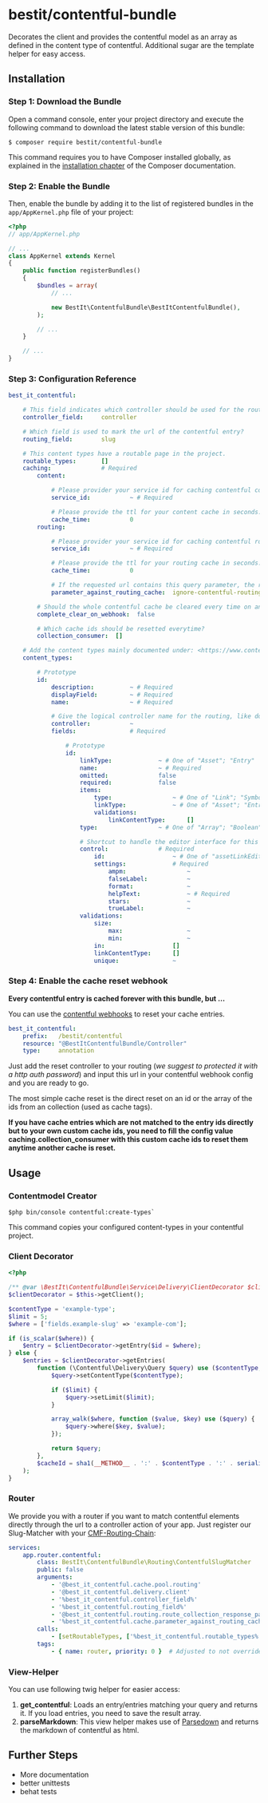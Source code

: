 # bestit/contentful-bundle

Decorates the client and provides the contentful model as an array as defined in the content type of contentful. 
Additional sugar are the template helper for easy access.

## Installation

### Step 1: Download the Bundle

Open a command console, enter your project directory and execute the
following command to download the latest stable version of this bundle:

```console
$ composer require bestit/contentful-bundle
```

This command requires you to have Composer installed globally, as explained
in the [installation chapter](https://getcomposer.org/doc/00-intro.md)
of the Composer documentation.

### Step 2: Enable the Bundle

Then, enable the bundle by adding it to the list of registered bundles
in the `app/AppKernel.php` file of your project:

```php
<?php
// app/AppKernel.php

// ...
class AppKernel extends Kernel
{
    public function registerBundles()
    {
        $bundles = array(
            // ...

            new BestIt\ContentfulBundle\BestItContentfulBundle(),
        );

        // ...
    }

    // ...
}
```

### Step 3: Configuration Reference

```yaml
best_it_contentful:

    # This field indicates which controller should be used for the routing.
    controller_field:     controller

    # Which field is used to mark the url of the contentful entry?
    routing_field:        slug

    # This content types have a routable page in the project.
    routable_types:       []
    caching:              # Required
        content:

            # Please provider your service id for caching contentful contents.
            service_id:           ~ # Required

            # Please provide the ttl for your content cache in seconds. 0 means forever.
            cache_time:           0
        routing:

            # Please provider your service id for caching contentful routings.
            service_id:           ~ # Required

            # Please provide the ttl for your routing cache in seconds. 0 means forever.
            cache_time:           0

            # If the requested url contains this query parameter, the routing cache will be ignored.
            parameter_against_routing_cache:  ignore-contentful-routing-cache

        # Should the whole contentful cache be cleared every time on an entry reset request?
        complete_clear_on_webhook:  false

        # Which cache ids should be resetted everytime?
        collection_consumer:  []

    # Add the content types mainly documented under: <https://www.contentful.com/developers/docs/references/content-management-api/#/reference/content-types>
    content_types:

        # Prototype
        id:
            description:          ~ # Required
            displayField:         ~ # Required
            name:                 ~ # Required

            # Give the logical controller name for the routing, like document under <http://symfony.com/doc/current/routing.html#controller-string-syntax>
            controller:           ~
            fields:               # Required

                # Prototype
                id:
                    linkType:             ~ # One of "Asset"; "Entry"
                    name:                 ~ # Required
                    omitted:              false
                    required:             false
                    items:
                        type:                 ~ # One of "Link"; "Symbol"
                        linkType:             ~ # One of "Asset"; "Entry"
                        validations:
                            linkContentType:      []
                    type:                 ~ # One of "Array"; "Boolean"; "Date"; "Integer"; "Location"; "Link"; "Number"; "Object"; "Symbol"; "Text", Required

                    # Shortcut to handle the editor interface for this field, documentation can be found here: <https://www.contentful.com/developers/docs/references/content-management-api/#/reference/editor-interface>
                    control:              # Required
                        id:                   ~ # One of "assetLinkEditor"; "assetLinksEditor"; "assetGalleryEditor"; "boolean"; "datePicker"; "entryLinkEditor"; "entryLinksEditor"; "entryCardEditor"; "entryCardsEditor"; "numberEditor"; "rating"; "locationEditor"; "objectEditor"; "urlEditor"; "slugEditor"; "ooyalaEditor"; "kalturaEditor"; "kalturaMultiVideoEditor"; "listInput"; "checkbox"; "tagEditor"; "multipleLine"; "markdown"; "singleLine"; "dropdown"; "radio", Required
                        settings:             # Required
                            ampm:                 ~
                            falseLabel:           ~
                            format:               ~
                            helpText:             ~ # Required
                            stars:                ~
                            trueLabel:            ~
                    validations:
                        size:
                            max:                  ~
                            min:                  ~
                        in:                   []
                        linkContentType:      []
                        unique:               ~
```

### Step 4: Enable the cache reset webhook

**Every contentful entry is cached forever with this bundle, but ...**

You can use the [contentful webhooks](https://www.contentful.com/developers/docs/concepts/webhooks/) to reset your 
cache entries. 

```yaml
best_it_contentful:
    prefix:   /bestit/contentful
    resource: "@BestItContentfulBundle/Controller"
    type:     annotation
```    

Just add the reset controller to your routing (_we suggest to protected it with a http auth password_) and input this
 url in your contentful webhook config and you are ready to go.


The most simple cache reset is the direct reset on an id or the array of the ids from an collection (used as cache 
tags). 

**If you have cache entries which are not matched to the entry ids directly but to your own custom cache ids, you need to 
fill the config value caching.collection_consumer with this custom cache ids to reset them anytime another cache is 
reset.**

## Usage

### Contentmodel Creator
 
```console
$php bin/console contentful:create-types`
```

This command copies your configured content-types in your contentful project.

### Client Decorator

```php
<?php

/** @var \BestIt\ContentfulBundle\Service\Delivery\ClientDecorator $clientDecorator */
$clientDecorator = $this->getClient();

$contentType = 'example-type';
$limit = 5;
$where = ['fields.example-slug' => 'example-com'];

if (is_scalar($where)) {
    $entry = $clientDecorator->getEntry($id = $where);
} else {
    $entries = $clientDecorator->getEntries(
        function (\Contentful\Delivery\Query $query) use ($contentType, $limit, $where) {
            $query->setContentType($contentType);

            if ($limit) {
                $query->setLimit($limit);
            }

            array_walk($where, function ($value, $key) use ($query) {
                $query->where($key, $value);
            });

            return $query;
        },
        $cacheId = sha1(__METHOD__ . ':' . $contentType . ':' . serialize($where))
    );
}
```

### Router ###

We provide you with a router if you want to match contentful elements directly through the url to a controller action
 of your app. Just register our Slug-Matcher with your [CMF-Routing-Chain](https://symfony.com/doc/current/cmf/components/routing/chain.html):
 
```yaml
services: 
    app.router.contentful:
        class: BestIt\ContentfulBundle\Routing\ContentfulSlugMatcher
        public: false
        arguments:
            - '@best_it_contentful.cache.pool.routing'
            - '@best_it_contentful.delivery.client'
            - '%best_it_contentful.controller_field%'
            - '%best_it_contentful.routing_field%'
            - '@best_it_contentful.routing.route_collection_response_parser'
            - '%best_it_contentful.cache.parameter_against_routing_cache%'
        calls:
            - [setRoutableTypes, ['%best_it_contentful.routable_types%']]
        tags:
            - { name: router, priority: 0 }  # Adjusted to not override the manual routing done by Symfony
```

### View-Helper

You can use following twig helper for easier access:

1. **get_contentful**: Loads an entry/entries matching your query and returns it. If you load entries, you need to 
save the result array. 
2. **parseMarkdown**: This view helper makes use of [Parsedown](https://github.com/erusev/parsedown) and returns the 
markdown of contentful as html.

## Further Steps

* More documentation
* better unittests
* behat tests

